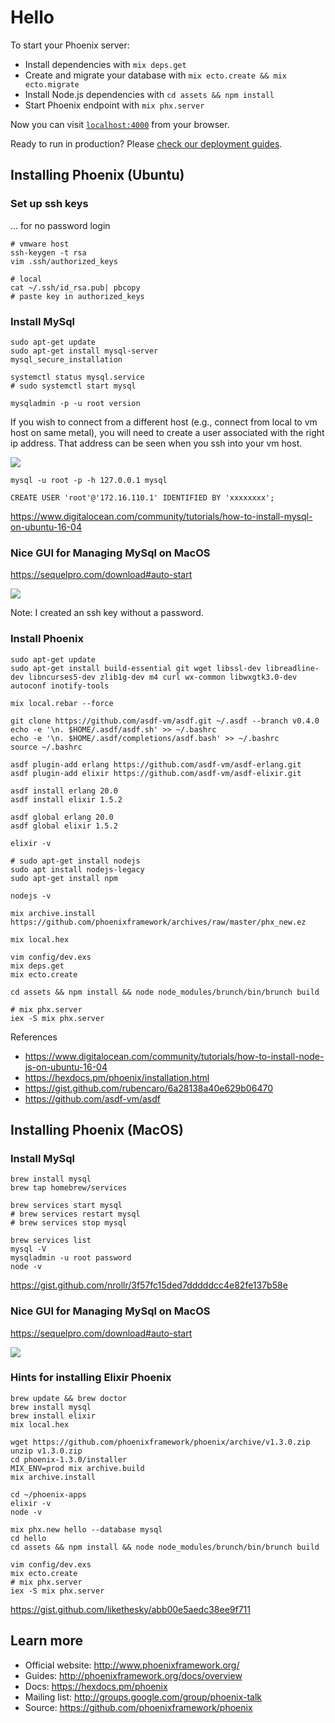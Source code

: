 # Hello

To start your Phoenix server:

  * Install dependencies with `mix deps.get`
  * Create and migrate your database with `mix ecto.create && mix ecto.migrate`
  * Install Node.js dependencies with `cd assets && npm install`
  * Start Phoenix endpoint with `mix phx.server`

Now you can visit [`localhost:4000`](http://localhost:4000) from your browser.

Ready to run in production? Please [check our deployment guides](http://www.phoenixframework.org/docs/deployment).


## Installing Phoenix (Ubuntu)

### Set up ssh keys

... for no password login

```
# vmware host
ssh-keygen -t rsa
vim .ssh/authorized_keys

# local
cat ~/.ssh/id_rsa.pub| pbcopy
# paste key in authorized_keys
```

### Install MySql

```
sudo apt-get update
sudo apt-get install mysql-server
mysql_secure_installation

systemctl status mysql.service
# sudo systemctl start mysql

mysqladmin -p -u root version
```

If you wish to connect from a different host (e.g., connect from local to vm host on same metal), you will need to create a user associated with the right ip address.  That address can be seen when you ssh into your vm host.

![](https://cl.ly/3n1k0l3X3h0W/Pasted_Image_11_1_17__8_14_AM.png)

```
mysql -u root -p -h 127.0.0.1 mysql

CREATE USER 'root'@'172.16.110.1' IDENTIFIED BY 'xxxxxxxx';
```

https://www.digitalocean.com/community/tutorials/how-to-install-mysql-on-ubuntu-16-04


### Nice GUI for Managing MySql on MacOS

https://sequelpro.com/download#auto-start

![](https://cl.ly/1N2c2M2h0v0d/Image%202017-10-31%20at%201.13.03%20PM.png)

Note: I created an ssh key without a password.


### Install Phoenix

```
sudo apt-get update
sudo apt-get install build-essential git wget libssl-dev libreadline-dev libncurses5-dev zlib1g-dev m4 curl wx-common libwxgtk3.0-dev autoconf inotify-tools

mix local.rebar --force

git clone https://github.com/asdf-vm/asdf.git ~/.asdf --branch v0.4.0
echo -e '\n. $HOME/.asdf/asdf.sh' >> ~/.bashrc
echo -e '\n. $HOME/.asdf/completions/asdf.bash' >> ~/.bashrc
source ~/.bashrc

asdf plugin-add erlang https://github.com/asdf-vm/asdf-erlang.git
asdf plugin-add elixir https://github.com/asdf-vm/asdf-elixir.git

asdf install erlang 20.0
asdf install elixir 1.5.2

asdf global erlang 20.0
asdf global elixir 1.5.2

elixir -v

# sudo apt-get install nodejs
sudo apt install nodejs-legacy
sudo apt-get install npm

nodejs -v

mix archive.install https://github.com/phoenixframework/archives/raw/master/phx_new.ez

mix local.hex

vim config/dev.exs
mix deps.get
mix ecto.create

cd assets && npm install && node node_modules/brunch/bin/brunch build

# mix phx.server
iex -S mix phx.server
```

References

* https://www.digitalocean.com/community/tutorials/how-to-install-node-js-on-ubuntu-16-04
* https://hexdocs.pm/phoenix/installation.html
* https://gist.github.com/rubencaro/6a28138a40e629b06470
* https://github.com/asdf-vm/asdf


## Installing Phoenix (MacOS)

### Install MySql

```
brew install mysql
brew tap homebrew/services

brew services start mysql
# brew services restart mysql
# brew services stop mysql

brew services list
mysql -V
mysqladmin -u root password
node -v
```

https://gist.github.com/nrollr/3f57fc15ded7dddddcc4e82fe137b58e

### Nice GUI for Managing MySql on MacOS

https://sequelpro.com/download#auto-start

![](https://cl.ly/010f2q0o2l3y/Image%202017-11-01%20at%208.11.01%20AM.png)
	
### Hints for installing Elixir Phoenix

```
brew update && brew doctor
brew install mysql
brew install elixir
mix local.hex

wget https://github.com/phoenixframework/phoenix/archive/v1.3.0.zip
unzip v1.3.0.zip
cd phoenix-1.3.0/installer
MIX_ENV=prod mix archive.build
mix archive.install

cd ~/phoenix-apps
elixir -v
node -v

mix phx.new hello --database mysql
cd hello
cd assets && npm install && node node_modules/brunch/bin/brunch build

vim config/dev.exs
mix ecto.create
# mix phx.server
iex -S mix phx.server
```

https://gist.github.com/likethesky/abb00e5aedc38ee9f711


## Learn more

  * Official website: http://www.phoenixframework.org/
  * Guides: http://phoenixframework.org/docs/overview
  * Docs: https://hexdocs.pm/phoenix
  * Mailing list: http://groups.google.com/group/phoenix-talk
  * Source: https://github.com/phoenixframework/phoenix

	
